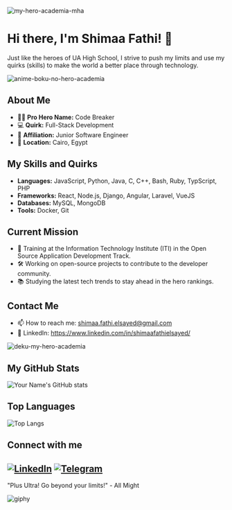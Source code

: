
![my-hero-academia-mha](https://github.com/shimaafathi123/shimaafathi123/assets/93112282/8a807f2f-28e7-4fa2-ad3a-8360a707364e)

# Hi there, I'm Shimaa Fathi! 👋

Just like the heroes of UA High School, I strive to push my limits and use my quirks (skills) to make the world a better place through technology.

![anime-boku-no-hero-academia](https://github.com/shimaafathi123/shimaafathi123/assets/93112282/feeffba1-3079-43bb-ac38-6e239ceebb98)

## About Me

- 🦸‍♂️ **Pro Hero Name:** Code Breaker
- 💻 **Quirk:** Full-Stack Development
- 🌟 **Affiliation:** Junior Software Engineer
- 📍 **Location:** Cairo, Egypt

## My Skills and Quirks

- **Languages:** JavaScript, Python, Java, C, C++, Bash, Ruby, TypScript, PHP
- **Frameworks:** React, Node.js, Django, Angular, Laravel, VueJS
- **Databases:** MySQL, MongoDB
- **Tools:** Docker, Git
  
## Current Mission

- 🌱 Training at the Information Technology Institute (ITI) in the Open Source Application Development Track.
- 🛠 Working on open-source projects to contribute to the developer community.
- 📚 Studying the latest tech trends to stay ahead in the hero rankings.

## Contact Me

- 📫 How to reach me: shimaa.fathi.elsayed@gmail.com
- 💼 LinkedIn: https://www.linkedin.com/in/shimaafathielsayed/

![deku-my-hero-academia](https://github.com/shimaafathi123/shimaafathi123/assets/93112282/878ca8a9-2258-49c8-88cd-7aa97aca328b)

## My GitHub Stats

![Your Name's GitHub stats](https://github-readme-stats.vercel.app/api?username=yourusername&show_icons=true&theme=tokyonight)

## Top Languages

![Top Langs](https://github-readme-stats.vercel.app/api/top-langs/?username=yourusername&layout=compact&theme=tokyonight)

## Connect with me

[![LinkedIn](https://img.shields.io/badge/LinkedIn-blue?style=for-the-badge&logo=linkedin)](https://www.linkedin.com/in/shimaafathielsayed/)
[![Telegram](https://img.shields.io/badge/Telegram-blue?style=for-the-badge&logo=telegram)](https://t.me/shimaafathi4)
---

"Plus Ultra! Go beyond your limits!" - All Might

![giphy](https://github.com/shimaafathi123/shimaafathi123/assets/93112282/91b1f81c-bb73-4779-ab04-ec1cf614804b)
